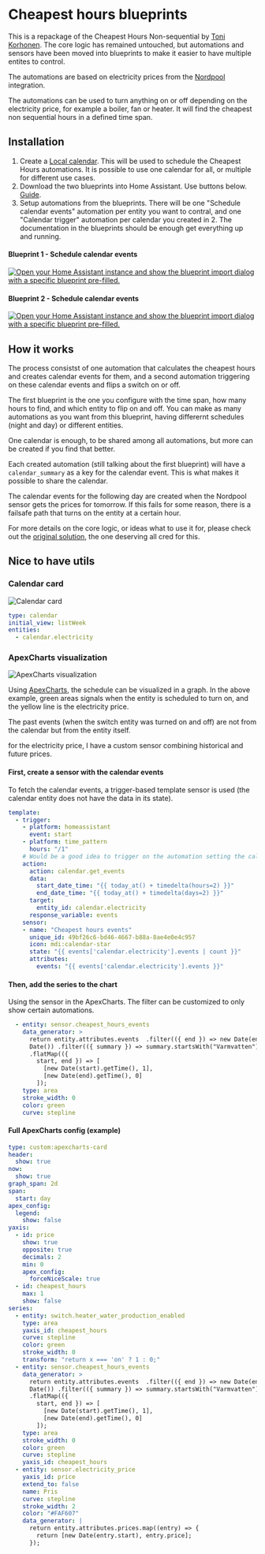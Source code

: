 # Cheapest hours blueprints
This is a repackage of the Cheapest Hours Non-sequential by [Toni Korhonen](https://www.creatingsmarthome.com/index.php/2023/11/12/home-assistant-advanced-nord-pool-cheapest-hours-automation-non-sequential/). The core logic has remained untouched, but automations and sensors have been moved into blueprints to make it easier to have multiple entites to control.

The automations are based on electricity prices from the [Nordpool](https://github.com/custom-components/nordpool) integration.

The automations can be used to turn anything on or off depending on the electricity price, for example a boiler, fan or heater. It will find the cheapest non sequential hours in a defined time span.

## Installation
1. Create a [Local calendar](https://www.home-assistant.io/integrations/local_calendar/). This will be used to schedule the Cheapest Hours automations. It is possible to use one calendar for all, or multiple for different use cases.
2. Download the two blueprints into Home Assistant. Use buttons below. [Guide](https://www.home-assistant.io/docs/automation/using_blueprints/#importing-blueprints). 
3. Setup automations from the blueprints. There will be one "Schedule calendar events" automation per entity you want to contral, and one "Calendar trigger" automation per calendar you created in 2.
The documentation in the blueprints should be enough get everything up and running.

#### Blueprint 1 - Schedule calendar events
[![Open your Home Assistant instance and show the blueprint import dialog with a specific blueprint pre-filled.](https://my.home-assistant.io/badges/blueprint_import.svg)](https://my.home-assistant.io/redirect/blueprint_import/?blueprint_url=https%3A%2F%2Fgithub.com%2Ftorbjorn2000%2Fcheapest-hours-blueprints%2Fblob%2Fmain%2Fblueprints%2Fcheapest_hours_schedule_calendar_events.yaml)

#### Blueprint 2 - Schedule calendar events
[![Open your Home Assistant instance and show the blueprint import dialog with a specific blueprint pre-filled.](https://my.home-assistant.io/badges/blueprint_import.svg)](https://my.home-assistant.io/redirect/blueprint_import/?blueprint_url=https%3A%2F%2Fgithub.com%2Ftorbjorn2000%2Fcheapest-hours-blueprints%2Fblob%2Fmain%2Fblueprints%2Fcheapest_hours_calendar_trigger.yaml)

## How it works
The process consistst of one automation that calculates the cheapest hours and creates calendar events for them, and a second automation triggering on these calendar events and flips a switch on or off.

The first blueprint is the one you configure with the time span, how many hours to find, and which entity to flip on and off. You can make as many automations as you want from this blueprint, having differernt schedules (night and day) or different entities.

One calendar is enough, to be shared among all automations, but more can be created if you find that better.

Each created automation (still talking about the first blueprint) will have a `calendar_summary` as a key for the calendar event. This is what makes it possible to share the calendar.

The calendar events for the following day are created when the Nordpool sensor gets the prices for tomorrow. If this fails for some reason, there is a failsafe path that turns on the entity at a certain hour.

For more details on the core logic, or ideas what to use it for, please check out the [original solution](https://www.creatingsmarthome.com/index.php/2023/11/12/home-assistant-advanced-nord-pool-cheapest-hours-automation-non-sequential/), the one deserving all cred for this.

## Nice to have utils

### Calendar card

![Calendar card](assets/calendar.png)


```yaml
type: calendar
initial_view: listWeek
entities:
  - calendar.electricity
```

### ApexCharts visualization
![ApexCharts visualization](assets/apexcharts.png)

Using [ApexCharts](https://github.com/RomRider/apexcharts-card), the schedule can be visualized in a graph. In the above example, green areas signals when the entity is scheduled to turn on, and the yellow line is the electricity price.

The past events (when the switch entity was turned on and off) are not from the calendar but from the entity itself. 

for the electricity price, I have a custom sensor  combining historical and future prices.

#### First, create a sensor with the calendar events
To fetch the calendar events, a trigger-based template sensor is used (the calendar entity does not have the data in its state).

```yaml
template:
  - trigger:
    - platform: homeassistant
      event: start
    - platform: time_pattern
      hours: "/1"
    # Would be a good idea to trigger on the automation setting the calendar events
    action:
      action: calendar.get_events
      data:
        start_date_time: "{{ today_at() + timedelta(hours=2) }}"
        end_date_time: "{{ today_at() + timedelta(days=2) }}"
      target:
        entity_id: calendar.electricity
      response_variable: events
    sensor:
    - name: "Cheapest hours events"
      unique_id: 49bf26c6-bd46-4667-b88a-8ae4e0e4c957
      icon: mdi:calendar-star
      state: "{{ events['calendar.electricity'].events | count }}"
      attributes:
        events: "{{ events['calendar.electricity'].events }}"
```

#### Then, add the series to the chart
Using the sensor in the ApexCharts. The filter can be customized to only show certain automations.
```yaml
  - entity: sensor.cheapest_hours_events
    data_generator: >
      return entity.attributes.events  .filter(({ end }) => new Date(end) > new
      Date()) .filter(({ summary }) => summary.startsWith("Varmvatten")) 
      .flatMap(({
        start, end }) => [
          [new Date(start).getTime(), 1],
          [new Date(end).getTime(), 0]
        ]);
    type: area
    stroke_width: 0
    color: green
    curve: stepline
```

#### Full ApexCharts config (example)

```yaml
type: custom:apexcharts-card
header:
  show: true
now:
  show: true
graph_span: 2d
span:
  start: day
apex_config:
  legend:
    show: false
yaxis:
  - id: price
    show: true
    opposite: true
    decimals: 2
    min: 0
    apex_config:
      forceNiceScale: true
  - id: cheapest_hours
    max: 1
    show: false
series:
  - entity: switch.heater_water_production_enabled
    type: area
    yaxis_id: cheapest_hours
    curve: stepline
    color: green
    stroke_width: 0
    transform: "return x === 'on' ? 1 : 0;"
  - entity: sensor.cheapest_hours_events
    data_generator: >
      return entity.attributes.events  .filter(({ end }) => new Date(end) > new
      Date()) .filter(({ summary }) => summary.startsWith("Varmvatten")) 
      .flatMap(({
        start, end }) => [
          [new Date(start).getTime(), 1],
          [new Date(end).getTime(), 0]
        ]);
    type: area
    stroke_width: 0
    color: green
    curve: stepline
    yaxis_id: cheapest_hours
  - entity: sensor.electricity_price
    yaxis_id: price
    extend_to: false
    name: Pris
    curve: stepline
    stroke_width: 2
    color: "#FAF607"
    data_generator: |
      return entity.attributes.prices.map((entry) => {
        return [new Date(entry.start), entry.price];
      });

```